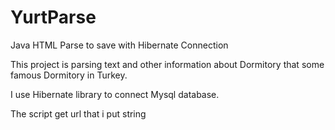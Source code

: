 # YurtParse
Java HTML Parse to save with Hibernate Connection

This project is parsing text and other information about Dormitory that some famous Dormitory in Turkey.

I use Hibernate library to connect Mysql database.

The script get url that i put string
